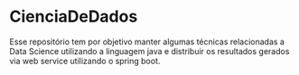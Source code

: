 # CienciaDeDados
Esse repositório tem por objetivo manter algumas técnicas relacionadas a Data Science utilizando a linguagem java e distribuir os resultados gerados via web service utilizando o spring boot.
